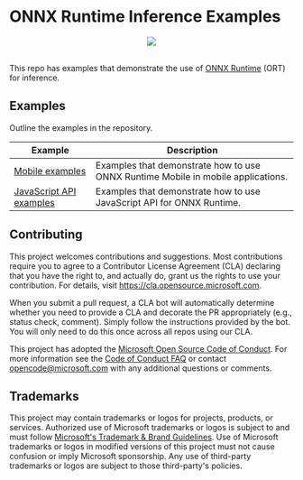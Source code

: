 # ONNX Runtime Inference Examples

<div align="center">
  <img src="https://www.onnxruntime.ai/images/ONNX-Runtime-logo.png" /><br /><br />
</div>

This repo has examples that demonstrate the use of [ONNX Runtime](https://github.com/microsoft/onnxruntime) (ORT) for inference.

## Examples

Outline the examples in the repository.

| Example           | Description                                |
|-------------------|--------------------------------------------|
|[Mobile examples](mobile)| Examples that demonstrate how to use ONNX Runtime Mobile in mobile applications. |
|[JavaScript API examples](js)| Examples that demonstrate how to use JavaScript API for ONNX Runtime. |

## Contributing

This project welcomes contributions and suggestions.  Most contributions require you to agree to a
Contributor License Agreement (CLA) declaring that you have the right to, and actually do, grant us
the rights to use your contribution. For details, visit https://cla.opensource.microsoft.com.

When you submit a pull request, a CLA bot will automatically determine whether you need to provide
a CLA and decorate the PR appropriately (e.g., status check, comment). Simply follow the instructions
provided by the bot. You will only need to do this once across all repos using our CLA.

This project has adopted the [Microsoft Open Source Code of Conduct](https://opensource.microsoft.com/codeofconduct/).
For more information see the [Code of Conduct FAQ](https://opensource.microsoft.com/codeofconduct/faq/) or
contact [opencode@microsoft.com](mailto:opencode@microsoft.com) with any additional questions or comments.

## Trademarks

This project may contain trademarks or logos for projects, products, or services. Authorized use of Microsoft
trademarks or logos is subject to and must follow
[Microsoft's Trademark & Brand Guidelines](https://www.microsoft.com/en-us/legal/intellectualproperty/trademarks/usage/general).
Use of Microsoft trademarks or logos in modified versions of this project must not cause confusion or imply Microsoft sponsorship.
Any use of third-party trademarks or logos are subject to those third-party's policies.
